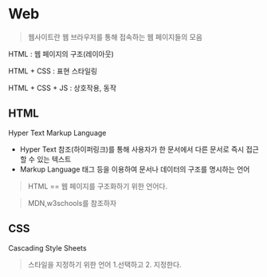 # Web
>웹사이트란 웹 브라우저를 통해 접속하는 웹 페이지들의 모음

HTML : 웹 페이지의 구조(레이아웃)

HTML + CSS : 표현 스타일링

HTML + CSS + JS : 상호작용, 동작


## HTML
Hyper Text Markup Language
- Hyper Text
참조(하이퍼링크)를 통해 사용자가 한 문서에서 다른 문서로 즉시 접근할 수 있는 텍스트
- Markup Language
태그 등을 이용하여 문서나 데이터의 구조를 명시하는 언어
> HTML == 웹 페이지를 구조화하기 위한 언어다.

>MDN,w3schools를 참조하자


## CSS
Cascading Style Sheets
> 스타일을 지정하기 위한 언어 1.선택하고 2. 지정한다.

